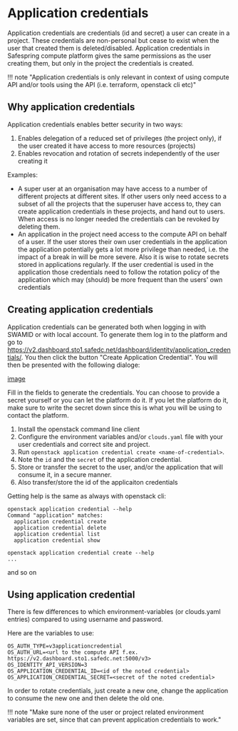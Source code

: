 # Application credentials

Application credentials are credentials (id and secret) a user can create in a
project. These credentials are non-personal but cease to exist when the user
that created them is deleted/disabled. Application credentials in Safespring
compute platform gives the same permissions as the user creating them, but only
in the project the credentials is created.

!!! note "Application credentials is only relevant in context of using compute API and/or tools using the API (i.e. terraform, openstack cli etc)"

## Why application credentials
Application credentials enables better security in two ways:

1. Enables delegation of a reduced set of privileges (the project only), if the user created it have access to more resources (projects)
2. Enables revocation and rotation of secrets independently of the user creating it

Examples:

* A super user at an organisation may have access to a number of different
  projects at different sites. If other users only need access to a subset of
  all the projects that the superuser have access to, they can create application
  credentials in these projects, and hand out to users. When access
  is no longer needed the credentials can be revoked by deleting them.
* An application in the project need access to the compute API on behalf of a
  user. If the user stores their own user credentials in the application the
  application potentially gets a lot more privilege than needed, i.e. the
  impact of a break in will be more severe. Also it is wise to rotate secrets
  stored in applications regularly. If the user credential is used in the
  application those credentials need to follow the rotation policy of the
  application which may (should) be more frequent than the users' own
  credentials

## Creating application credentials
Application credentials can be generated both when logging in with SWAMID or with local account. To generate them log in
to the platform and go to https://v2.dashboard.sto1.safedc.net/dashboard/identity/application_credentials/. You then
click the button "Create Application Credential". You will then be presented with the following dialoge:


[image](../images/app-creds-dia.png)

Fill in the fields to generate the credentials. You can choose to provide a secret yourself or you can let the platform
do it. If you let the platform do it, make sure to write the secret down since this is what you will be using to contact
    the platform.



1. Install the openstack command line client
2. Configure the environment variables and/or `clouds.yaml` file with your user credentials and correct site and project.
3. Run `openstack application credential create <name-of-credential>`.
4. Note the `id` and the `secret` of the application credential.
5. Store or transfer the secret to the user, and/or the application that will consume it, in a secure manner.
6. Also transfer/store the id of the applicaiton credentials

Getting help is the same as always with openstack cli:

```
openstack application credential --help
Command "application" matches:
  application credential create
  application credential delete
  application credential list
  application credential show

openstack application credential create --help 
...
```

and so on


## Using application credential
There is few differences to which environment-variables (or clouds.yaml entries) compared to using username and password.

Here are the variables to use:

```
OS_AUTH_TYPE=v3applicationcredential
OS_AUTH_URL=<url to the compute API f.ex. https://v2.dashboard.sto1.safedc.net:5000/v3>
OS_IDENTITY_API_VERSION=3
OS_APPLICATION_CREDENTIAL_ID=<id of the noted credential>
OS_APPLICATION_CREDENTIAL_SECRET=<secret of the noted credential>
```

In order to rotate credentials, just create a new one, change the application to consume the new one and then delete the old one. 

!!! note "Make sure none of the user or project related environment variables are set, since that can prevent application credentials to work."


